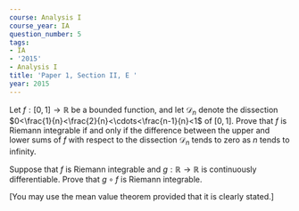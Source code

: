 ```yaml
---
course: Analysis I
course_year: IA
question_number: 5
tags:
- IA
- '2015'
- Analysis I
title: 'Paper 1, Section II, E '
year: 2015
---
```




Let $f:[0,1] \rightarrow \mathbb{R}$ be a bounded function, and let $\mathcal{D}_{n}$ denote the dissection $0<\frac{1}{n}<\frac{2}{n}<\cdots<\frac{n-1}{n}<1$ of $[0,1]$. Prove that $f$ is Riemann integrable if and only if the difference between the upper and lower sums of $f$ with respect to the dissection $\mathcal{D}_{n}$ tends to zero as $n$ tends to infinity.

Suppose that $f$ is Riemann integrable and $g: \mathbb{R} \rightarrow \mathbb{R}$ is continuously differentiable. Prove that $g \circ f$ is Riemann integrable.

[You may use the mean value theorem provided that it is clearly stated.]